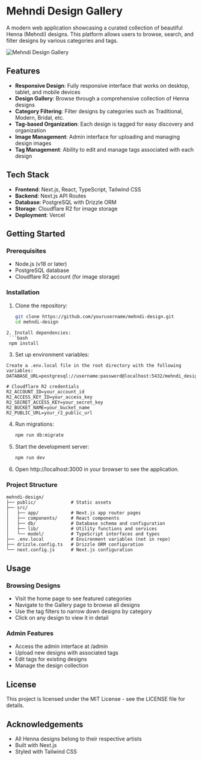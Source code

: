 # Mehndi Design Gallery

A modern web application showcasing a curated collection of beautiful Henna (Mehndi) designs. This platform allows users to browse, search, and filter designs by various categories and tags.

![Mehndi Design Gallery](public/screenshot.png)

## Features

- **Responsive Design**: Fully responsive interface that works on desktop, tablet, and mobile devices
- **Design Gallery**: Browse through a comprehensive collection of Henna designs
- **Category Filtering**: Filter designs by categories such as Traditional, Modern, Bridal, etc.
- **Tag-based Organization**: Each design is tagged for easy discovery and organization
- **Image Management**: Admin interface for uploading and managing design images
- **Tag Management**: Ability to edit and manage tags associated with each design

## Tech Stack

- **Frontend**: Next.js, React, TypeScript, Tailwind CSS
- **Backend**: Next.js API Routes
- **Database**: PostgreSQL with Drizzle ORM
- **Storage**: Cloudflare R2 for image storage
- **Deployment**: Vercel

## Getting Started

### Prerequisites

- Node.js (v18 or later)
- PostgreSQL database
- Cloudflare R2 account (for image storage)

### Installation

1. Clone the repository:
   ```bash
   git clone https://github.com/yourusername/mehndi-design.git
   cd mehndi-design
  ```
2. Install dependencies:
   ```bash
   npm install
   ```
3. Set up environment variables:
```
Create a .env.local file in the root directory with the following variables:
DATABASE_URL=postgresql://username:password@localhost:5432/mehndi_design

# Cloudflare R2 credentials
R2_ACCOUNT_ID=your_account_id
R2_ACCESS_KEY_ID=your_access_key
R2_SECRET_ACCESS_KEY=your_secret_key
R2_BUCKET_NAME=your_bucket_name
R2_PUBLIC_URL=your_r2_public_url
```
4. Run migrations:
   ```bash
   npm run db:migrate
   ```
5. Start the development server:
   ```bash
   npm run dev
   ```
6. Open http://localhost:3000 in your browser to see the application.

### Project Structure

```plaintext
mehndi-design/
├── public/             # Static assets
├── src/
│   ├── app/            # Next.js app router pages
│   ├── components/     # React components
│   ├── db/             # Database schema and configuration
│   ├── lib/            # Utility functions and services
│   └── model/          # TypeScript interfaces and types
├── .env.local          # Environment variables (not in repo)
├── drizzle.config.ts   # Drizzle ORM configuration
└── next.config.js      # Next.js configuration
```

## Usage
### Browsing Designs
- Visit the home page to see featured categories
- Navigate to the Gallery page to browse all designs
- Use the tag filters to narrow down designs by category
- Click on any design to view it in detail
### Admin Features
- Access the admin interface at /admin
- Upload new designs with associated tags
- Edit tags for existing designs
- Manage the design collection
## License
This project is licensed under the MIT License - see the LICENSE file for details.

## Acknowledgements
- All Henna designs belong to their respective artists
- Built with Next.js
- Styled with Tailwind CSS
